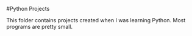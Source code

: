 #Python Projects

This folder contains projects created when I was learning Python. Most programs are pretty small.